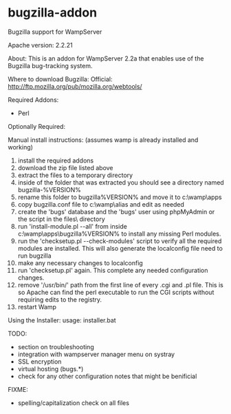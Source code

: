 bugzilla-addon
==============

Bugzilla support for WampServer

Apache version: 2.2.21

About:
 This is an addon for WampServer 2.2a that enables use of the Bugzilla
 bug-tracking system.

Where to download Bugzilla:
 Official: http://ftp.mozilla.org/pub/mozilla.org/webtools/

Required Addons:
 * Perl

Optionally Required:

Manual install instructions:
 (assumes wamp is already installed and working)

 1. install the required addons
 2. download the zip file listed above
 3. extract the files to a temporary directory
 4. inside of the folder that was extracted you should see a directory named
    bugzilla-%VERSION%
 5. rename this folder to bugzilla%VERSION% and move it to c:\wamp\apps
 6. copy bugzilla.conf file to c:\wamp\alias and edit as needed
 7. create the 'bugs' database and the 'bugs' user using phpMyAdmin or the script
    in the files\ directory
 8. run 'install-module.pl --all' from inside c:\wamp\apps\bugzilla%VERSION% to
    install any missing Perl modules.
 9. run the 'checksetup.pl --check-modules' script to verify all the required modules
    are installed. This will also generate the localconfig file need to run bugzilla
 10. make any necessary changes to localconfig
 11. run 'checksetup.pl' again. This complete any needed configuration changes.
 12. remove '/usr/bin/' path from the first line of every .cgi and .pl file. This is
     so Apache can find the perl executable to run the CGI scripts without requiring
     edits to the registry.
 13. restart Wamp

Using the Installer:
 usage: installer.bat


TODO:
 * section on troubleshooting
 * integration with wampserver manager menu on systray
 * SSL encryption
 * virtual hosting (bugs.*)
 * check for any other configuration notes that might be benificial

FIXME:
 * spelling/capitalization check on all files
